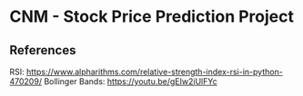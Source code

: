 # CNM - Stock Price Prediction Project


## References

RSI: https://www.alpharithms.com/relative-strength-index-rsi-in-python-470209/
Bollinger Bands: https://youtu.be/gEIw2iUlFYc


